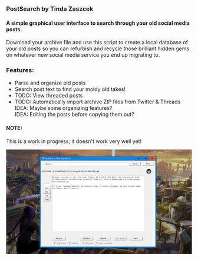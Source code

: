 
### PostSearch by Tinda Zaszcek

#### A simple graphical user interface to search through your old social media posts.  

Download your archive file and use this script to create a local database
of your old posts so you can refurbish and recycle those brilliant hidden
gems on whatever new social media service you end up migrating to.

### Features:
- Parse and organize old posts  
- Search post text to find your moldy old takes!  
- TODO: View threaded posts  
- TODO: Automatically import archive ZIP files from Twitter & Threads  
    IDEA: Maybe some organizing features?  
    IDEA: Editing the posts before copying them out?  

#### NOTE:  

This is a work in progress; it doesn't work very well yet!

![PostSearch GUI](/assets/postsearch_gui.png)